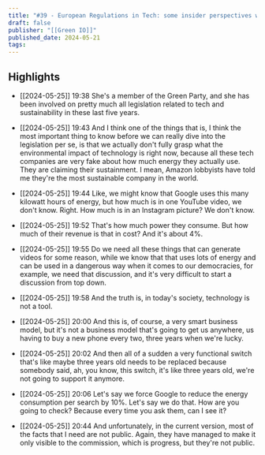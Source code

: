 ```yaml
---
title: "#39 - European Regulations in Tech: some insider perspectives with Kim Van Sparrentak and Max Schulze"
draft: false
publisher: "[[Green IO]]"
published_date: 2024-05-21
tags:
---
```



## Highlights
* [[2024-05-25]] 19:38  She's a member of the Green Party, and she has been involved on pretty much all legislation related to tech and sustainability in these last five years.

* [[2024-05-25]] 19:43  And I think one of the things that is, I think the most important thing to know before we can really dive into the legislation per se, is that we actually don't fully grasp what the environmental impact of technology is right now, because all these tech companies are very fake about how much energy they actually use. They are claiming their sustainment. I mean, Amazon lobbyists have told me they're the most sustainable company in the world.

* [[2024-05-25]] 19:44  Like, we might know that Google uses this many kilowatt hours of energy, but how much is in one YouTube video, we don't know. Right. How much is in an Instagram picture? We don't know.

* [[2024-05-25]] 19:52  That's how much power they consume. But how much of their revenue is that in cost? And it's about 4%.

* [[2024-05-25]] 19:55  Do we need all these things that can generate videos for some reason, while we know that that uses lots of energy and can be used in a dangerous way when it comes to our democracies, for example, we need that discussion, and it's very difficult to start a discussion from top down.

* [[2024-05-25]] 19:58  And the truth is, in today's society, technology is not a tool.

* [[2024-05-25]] 20:00  And this is, of course, a very smart business model, but it's not a business model that's going to get us anywhere, us having to buy a new phone every two, three years when we're lucky.

* [[2024-05-25]] 20:02  And then all of a sudden a very functional switch that's like maybe three years old needs to be replaced because somebody said, ah, you know, this switch, it's like three years old, we're not going to support it anymore.

* [[2024-05-25]] 20:06  Let's say we force Google to reduce the energy consumption per search by 10%. Let's say we do that. How are you going to check? Because every time you ask them, can I see it?

* [[2024-05-25]] 20:44  And unfortunately, in the current version, most of the facts that I need are not public. Again, they have managed to make it only visible to the commission, which is progress, but they're not public.

